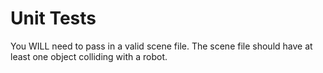 # Unit Tests

You WILL need to pass in a valid scene file. The scene file should have at least one object colliding with a robot.